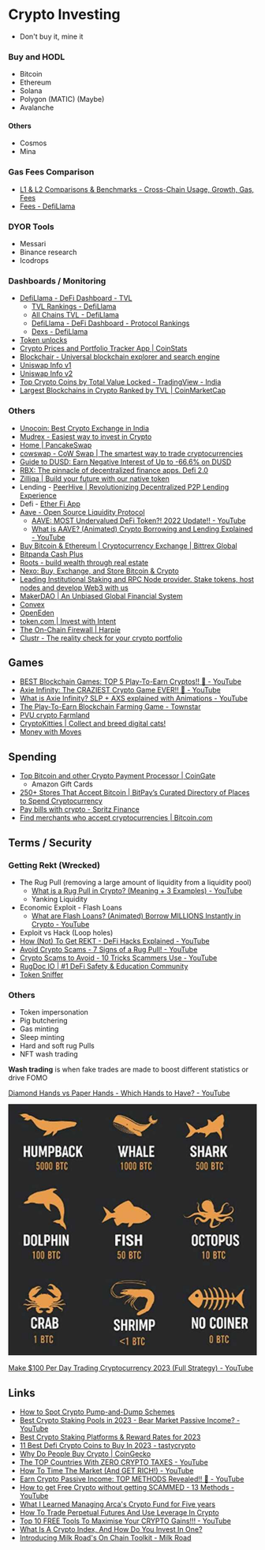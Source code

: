 # Crypto Investing

- Don't buy it, mine it

### Buy and HODL

- Bitcoin
- Ethereum
- Solana
- Polygon (MATIC) (Maybe)
- Avalanche

#### Others

- Cosmos
- Mina

### Gas Fees Comparison

- [L1 & L2 Comparisons & Benchmarks - Cross-Chain Usage, Growth, Gas, Fees](https://dune.com/msilb7/l2-and-l1-fee-comparison-benchmarks)
- [Fees - DefiLlama](https://defillama.com/fees)

### DYOR Tools

- Messari
- Binance research
- Icodrops

### Dashboards / Monitoring

- [DefiLlama - DeFi Dashboard - TVL](https://defillama.com/?_sp=4a5917cc-9246-49fa-a008-41c519296ec8.1684908761328)
    - [TVL Rankings - DefiLlama](https://defillama.com/top-protocols)
    - [All Chains TVL - DefiLlama](https://defillama.com/chains)
    - [DefiLlama - DeFi Dashboard - Protocol Rankings](https://defillama.com/?_sp=4a5917cc-9246-49fa-a008-41c519296ec8.1684908761328)
    - [Dexs - DefiLlama](https://defillama.com/dexs)
- [Token unlocks](https://token.unlocks.app/)
- [Crypto Prices and Portfolio Tracker App | CoinStats](https://coinstats.app/)
- [Blockchair - Universal blockchain explorer and search engine](https://blockchair.com/)
- [Uniswap Info v1](https://info.uniswap.org/#/)
- [Uniswap Info v2](https://v2.info.uniswap.org/#/)
- [Top Crypto Coins by Total Value Locked - TradingView - India](https://in.tradingview.com/markets/cryptocurrencies/prices-highest-total-value-locked/)
- [Largest Blockchains in Crypto Ranked by TVL | CoinMarketCap](https://coinmarketcap.com/chain-ranking/)

### Others

- [Unocoin: Best Crypto Exchange in India](https://unocoin.com/in/)
- [Mudrex - Easiest way to invest in Crypto](https://mudrex.com/)
- [Home | PancakeSwap](https://pancakeswap.finance/)
- [cowswap - CoW Swap | The smartest way to trade cryptocurrencies](https://swap.cow.fi/)
- [Guide to DUSD: Earn Negative Interest of Up to -66.6% on DUSD](https://blog.defichain.com/earn-returns-with-negative-interest-rates/)
- [RBX: The pinnacle of decentralized finance apps. Defi 2.0](https://rbxdefi.com/)
- [Zilliqa | Build your future with our native token](https://www.zilliqa.com/what-is-zil)
- Lending - [PeerHive | Revolutionizing Decentralized P2P Lending Experience](https://peerhive.app/)
- Defi - [Ether Fi App](https://www.mainnet.ether.fi/)
- [Aave - Open Source Liquidity Protocol](https://aave.com/)
    - [AAVE: MOST Undervalued DeFi Token?! 2022 Update!! - YouTube](https://www.youtube.com/watch?v=fp4YzAgnIqk)
    - [What is AAVE? (Animated) Crypto Borrowing and Lending Explained - YouTube](https://www.youtube.com/watch?v=dTCwssZ116A)
- [Buy Bitcoin & Ethereum | Cryptocurrency Exchange | Bittrex Global](https://global.bittrex.com/)
- [Bitpanda Cash Plus](https://www.bitpanda.com/en/bitpanda-cash-plus)
- [Roots - build wealth through real estate](https://www.investwithroots.com/)
- [Nexo: Buy, Exchange, and Store Bitcoin & Crypto](https://nexo.com/)
- [Leading Institutional Staking and RPC Node provider. Stake tokens, host nodes and develop Web3 with us](https://p2p.org/)
- [MakerDAO | An Unbiased Global Financial System](https://makerdao.com/en/)
- [Convex](https://www.convexfinance.com/)
- [OpenEden](https://openeden.com/)
- [token.com | Invest with Intent](https://www.token.com/)
- [The On-Chain Firewall | Harpie](https://harpie.io/)
- [Clustr - The reality check for your crypto portfolio](https://www.clustr.io/)

## Games

- [BEST Blockchain Games: TOP 5 Play-To-Earn Cryptos!! 💯 - YouTube](https://www.youtube.com/watch?v=zchIkjXtOtk)
- [Axie Infinity: The CRAZIEST Crypto Game EVER!! 🤯 - YouTube](https://www.youtube.com/watch?v=zQPyDc88X8o)
- [What is Axie Infinity? SLP + AXS explained with Animations - YouTube](https://www.youtube.com/watch?v=mXEYCXCPI5c)
- [The Play-To-Earn Blockchain Farming Game - Townstar](https://townstar.com/)
- [PVU crypto Farmland](https://plantvsundead.com/)
- [CryptoKitties | Collect and breed digital cats!](https://www.cryptokitties.co/)
- [Money with Moves](https://zbd.gg/)

## Spending

- [Top Bitcoin and other Crypto Payment Processor | CoinGate](https://coingate.com/)
    - Amazon Gift Cards
- [250+ Stores That Accept Bitcoin | BitPay’s Curated Directory of Places to Spend Cryptocurrency](https://bitpay.com/directory/)
- [Pay bills with crypto - Spritz Finance](https://www.spritz.finance/)
- [Find merchants who accept cryptocurrencies | Bitcoin.com](https://www.bitcoin.com/find-crypto-merchants/)

## Terms / Security

### Getting Rekt (Wrecked)

- The Rug Pull (removing a large amount of liquidity from a liquidity pool)
    - [What is a Rug Pull in Crypto? (Meaning + 3 Examples) - YouTube](https://www.youtube.com/watch?v=YFaqng3YESE)
    - Yanking Liquidity
- Economic Exploit - Flash Loans
    - [What are Flash Loans? (Animated) Borrow MILLIONS Instantly in Crypto - YouTube](https://www.youtube.com/watch?v=YiF6x193fRk)
- Exploit vs Hack (Loop holes)
- [How (Not) To Get REKT - DeFi Hacks Explained - YouTube](https://www.youtube.com/watch?v=EawgqVdUZCI)
- [Avoid Crypto Scams - 7 Signs of a Rug Pull! - YouTube](https://www.youtube.com/watch?v=a3CZBBqIfn0)
- [Crypto Scams to Avoid - 10 Tricks Scammers Use - YouTube](https://www.youtube.com/watch?v=dJA5L4ZUTtU)
- [RugDoc IO | #1 DeFi Safety & Education Community](https://rugdoc.io/)
- [Token Sniffer](https://tokensniffer.com/)

### Others

- Token impersonation
- Pig butchering
- Gas minting
- Sleep minting
- Hard and soft rug Pulls
- NFT wash trading

**Wash trading** is when fake trades are made to boost different statistics or drive FOMO

[Diamond Hands vs Paper Hands - Which Hands to Have? - YouTube](https://www.youtube.com/watch?v=j4N0M0Od7_E)

![ranks-of-bitcoin-holders](../media/Screenshot%202023-04-03%20at%209.02.03%20AM.jpg)

[Make $100 Per Day Trading Cryptocurrency 2023 (Full Strategy) - YouTube](https://www.youtube.com/watch?v=1IU0kIKXOUc)

## Links

- [How to Spot Crypto Pump-and-Dump Schemes](https://www.coindesk.com/learn/how-to-spot-crypto-pump-and-dump-schemes)
- [Best Crypto Staking Pools in 2023 - Bear Market Passive Income? - YouTube](https://www.youtube.com/watch?v=mleAqEKEb10)
- [Best Crypto Staking Platforms & Reward Rates for 2023](https://milkroad.com/staking)
- [11 Best Defi Crypto Coins to Buy In 2023 - tastycrypto](https://www.tastycrypto.com/blog/top-defi-tokens)
- [Why Do People Buy Crypto | CoinGecko](https://www.coingecko.com/research/publications/why-people-buy-crypto)
- [The TOP Countries With ZERO CRYPTO TAXES - YouTube](https://www.youtube.com/watch?v=tdlmv4iHFb4&ab_channel=MoneyRules-InvestingTips)
- [How To Time The Market (And GET RICH!) - YouTube](https://www.youtube.com/watch?v=iXn2GyPHQB0)
- [Earn Crypto Passive Income: TOP METHODS Revealed!! 💸 - YouTube](https://www.youtube.com/watch?v=Sqo0pOd4dnI)
- [How to get Free Crypto without getting SCAMMED - 13 Methods - YouTube](https://www.youtube.com/watch?v=UuyS7YAkECA)
- [What I Learned Managing Arca's Crypto Fund for Five years](https://www.coindesk.com/consensus-magazine/2023/09/18/what-i-learned-managing-a-crypto-fund-for-five-years/)
- [How To Trade Perpetual Futures And Use Leverage In Crypto](https://milkroad.com/invest/perpetual-futures/)
- [Top 10 FREE Tools To Maximise Your CRYPTO Gains!!! - YouTube](https://www.youtube.com/watch?v=TryBWU06Jrk)
- [What Is A Crypto Index, And How Do You Invest In One?](https://milkroad.com/invest/crypto-index/)
- [Introducing Milk Road's On Chain Toolkit - Milk Road](https://milkroad.com/news/introducing-milk-roads-on-chain-toolkit/)
